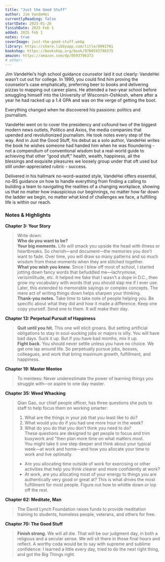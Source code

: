 ```yaml
---
title: "Just the Good Stuff"
author: Jim VandeHei
currentlyReading: false
startDate: 2025-01-26
finishDate: 2025 Feb 1
added: 2025 Feb 1
notes: true
coverImage: just-the-good-stuff.webp
library: https://share.libbyapp.com/title/9991701
bookshop: https://bookshop.org/book/9780593796375
amazon: https://amazon.com/dp/0593796373
# other: 
---
```


Jim VandeHei’s high school guidance counselor laid it out clearly: VandeHei wasn’t cut out for college. In 1990, you could find him proving the counselor’s case emphatically, preferring beer to books and delivering pizzas to mapping out career plans. He attended a two-year school before smuggling himself into the University of Wisconsin-Oshkosh, where after a year he had racked up a 1.4 GPA and was on the verge of getting the boot.  

Everything changed when he discovered his passions: politics and journalism.  

VandeHei went on to cover the presidency and cofound two of the biggest modern news outlets, Politico and Axios, the media companies that upended and revolutionized journalism. He took notes every step of the way. And in Just the Good Stuff, his debut as a solo author, VandeHei writes the book he wishes someone had handed him when he was floundering - not a compendium of conventional wisdom but a real-world guide to achieving that other “good stuff,” health, wealth, happiness, all the blessings and exquisite pleasures we loosely group under that oft used but still under-appreciated rubric - success.  

Delivered in his hallmark no-word-wasted style, VandeHei offers essential, no-BS guidance on how to handle everything from finding a calling to building a team to navigating the realities of a changing workplace, showing us that no matter how inauspicious our beginnings, no matter how far down the ladder we begin, no matter what kind of challenges we face, a fulfilling life is within our reach.  

### Notes & Highlights
**Chapter 3: Your Story**
> Write down:  
> **Who do you want to be?**  
> **Your big moments.** Life will smack you upside the head with illness or heartbreaks. So cherish—and document—the memories you don’t want to fade. Over time, you will draw so many patterns and so much wisdom from these moments when they are stitched together.  
> **What you wish you knew.** Since I blew off most of school, I started jotting down fancy words that befuddled me—lachrymose, verisimilitude, etc. It helped me fake that I wasn’t a dope in D.C., then grow my vocabulary with words that you should slap me if I ever use. Later, this extended to memorable sayings or complex concepts. The mere act of writing things down helps sharpen your thinking.  
> **Thank-you notes.** Take time to take note of people helping you. Be specific about what they did and how it made a difference. Keep one copy yourself. Send one to them. It will make their day.  

**Chapter 13: Perpetual Pursuit of Happiness**  
> **Quit until you hit.** This one will elicit groans. But setting artificial obligations to stay in soul-sucking jobs or majors is silly. You will have bad days. Suck it up. But if you have bad months, mix it up.  
> **Fight back.** You should never settle unless you have no choice. We get one lap around life. So perpetually pursue jobs, bosses, colleagues, and work that bring maximum growth, fulfillment, and happiness.  

**Chapter 19: Master Mentee**  
>  To mentees: Never underestimate the power of learning things you struggle with—or aspire to one day master.  

**Chapter 35: Weed Whacking**  
> Qian Gao, our chief people officer, has three questions she puts to staff to help focus them on working smarter:  
> 1. What are the things in your job that you least like to do?  
> 2. What would you do if you had one more hour in the week?  
> 3. What do you do that you don’t think you need to do?  
> These questions are designed to get people to focus and trim busywork and "then plan more time on what matters most.  
> You might take it one step deeper and think about your typical week—at work and home—and how you allocate your time to work and live optimally.  
> - Are you allocating time outside of work for exercising or other activities that help you think clearer and more confidently at work?  
> - At work, are you allocating most of your energy to things you are authentically very good or great at? This is what drives the most fulfillment for most people. Figure out how to whittle down or lop off the rest.  

**Chapter 62: Meditate, Man**  
> The David Lynch Foundation raises funds to provide meditation training to students, homeless people, veterans, and others for free.  

**Chapter 70: The Good Stuff**  
> **Finish strong.** We will all die. That will be our judgment day, in both a religious and a secular sense. We will sit there in those final hours and reflect. A worthy coda would be to say with supreme and sublime confidence: I learned a little every day, tried to do the next right thing, and got the Big Things right.  